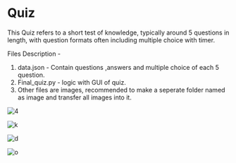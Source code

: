 # Quiz
This Quiz refers to a short test of knowledge, typically around 5 questions in length, with question formats often including multiple choice with timer.

Files Description -
1. data.json - Contain questions ,answers and multiple choice of each 5 question.
2. Final_quiz.py - logic with GUI of quiz.
3. Other files are images, recommended to make a seperate folder named as image and transfer all images into it.

![4](https://github.com/JaiswalShivani/Quiz/assets/109452829/3d0fd81a-4731-4b1e-8952-f9914c9aec0c)

![k](https://github.com/JaiswalShivani/Quiz/assets/109452829/3262ccd4-afa5-4e09-a0b6-8655fe569bd3)

![d](https://github.com/JaiswalShivani/Quiz/assets/109452829/3b827e7b-cd41-4005-ac89-2f4773a125ad)

![o](https://github.com/JaiswalShivani/Quiz/assets/109452829/c30fb8d0-a026-4808-8885-4f05a56cbbb1)
